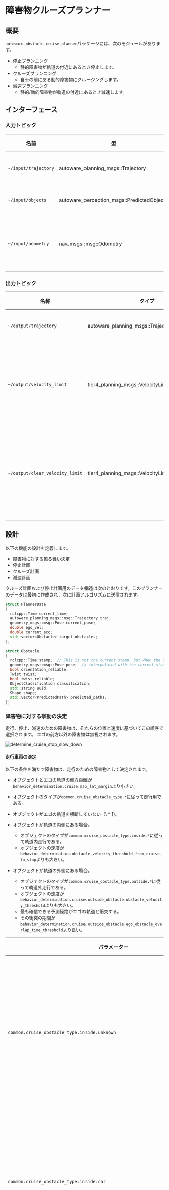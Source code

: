 # 障害物クルーズプランナー

## 概要

`autoware_obstacle_cruise_planner`パッケージには、次のモジュールがあります。

- 停止プランニング
  - 静的障害物が軌道の付近にあるとき停止します。
- クルーズプランニング
  - 自車の前にある動的障害物にクルージングします。
- 減速プランニング
  - 静的/動的障害物が軌道の付近にあるとき減速します。

## インターフェース

### 入力トピック

| 名前                | 型                                          | 説明   |
| -------------------- | ------------------------------------------- | -------- |
| `~/input/trajectory` | autoware_planning_msgs::Trajectory            | 入力軌道 |
| `~/input/objects`    | autoware_perception_msgs::PredictedObjects | 動的物体 |
| `~/input/odometry`   | nav_msgs::msg::Odometry                       | 自車オドメトリ |

### 出力トピック

| 名称                              | タイプ                                           | 説明                      |
| ------------------------------------ | ---------------------------------------------- | -------------------------------- |
| `~/output/trajectory`           | autoware_planning_msgs::Trajectory             | 出力軌跡                |
| `~/output/velocity_limit`       | tier4_planning_msgs::VelocityLimit             | クルーズ速度の速度制限      |
| `~/output/clear_velocity_limit` | tier4_planning_msgs::VelocityLimitClearCommand | 速度制限のクリアコマンド |

## 設計

以下の機能の設計を定義します。

- 障害物に対する振る舞い決定
- 停止計画
- クルーズ計画
- 減速計画

クルーズ計画および停止計画用のデータ構造は次のとおりです。このプランナーのデータは最初に作成され、次に計画アルゴリズムに送信されます。


```cpp
struct PlannerData
{
  rclcpp::Time current_time;
  autoware_planning_msgs::msg::Trajectory traj;
  geometry_msgs::msg::Pose current_pose;
  double ego_vel;
  double current_acc;
  std::vector<Obstacle> target_obstacles;
};
```


```cpp
struct Obstacle
{
  rclcpp::Time stamp;  // This is not the current stamp, but when the object was observed.
  geometry_msgs::msg::Pose pose;  // interpolated with the current stamp
  bool orientation_reliable;
  Twist twist;
  bool twist_reliable;
  ObjectClassification classification;
  std::string uuid;
  Shape shape;
  std::vector<PredictedPath> predicted_paths;
};
```

### 障害物に対する挙動の決定

走行、停止、減速のための障害物は、それらの位置と速度に基づいてこの順序で選択されます。
エゴの前方以外の障害物は無視されます。

![determine_cruise_stop_slow_down](./media/determine_cruise_stop_slow_down.drawio.svg)

#### 走行車両の決定

以下の条件を満たす障害物は、走行のための障害物として決定されます。

- オブジェクトとエゴの軌道の側方距離が`behavior_determination.cruise.max_lat_margin`より小さい。

- オブジェクトのタイプが`common.cruise_obstacle_type.*`に従って走行用である。
- オブジェクトがエゴの軌道を横断していない（\ * 1）。
- オブジェクトが軌道の内側にある場合。
  - オブジェクトのタイプが`common.cruise_obstacle_type.inside.*`に従って軌道内走行である。
  - オブジェクトの速度が`behavior_determination.obstacle_velocity_threshold_from_cruise_to_stop`よりも大きい。
- オブジェクトが軌道の外側にある場合。
  - オブジェクトのタイプが`common.cruise_obstacle_type.outside.*`に従って軌道外走行である。
  - オブジェクトの速度が`behavior_determination.cruise.outside_obstacle.obstacle_velocity_threshold`よりも大きい。
  - 最も確信できる予測経路がエゴの軌道と衝突する。
  - その衝突の期間が`behavior_determination.cruise.outside_obstacle.ego_obstacle_overlap_time_threshold`より長い。

| パラメーター                                                                        | タイプ   | 説明                                                                   |
| ------------------------------------------------------------------------------------ | ------ | ---------------------------------------------------------------------- |
| `common.cruise_obstacle_type.inside.unknown`                                         | ブール   | クルージングにおける不明物体の考慮フラグ                        |
| `common.cruise_obstacle_type.inside.car`                                             | ブール   | クルージングにおける乗用車の考慮フラグ                        |
| `common.cruise_obstacle_type.inside.truck`                                           | ブール   | クルージングにおけるトラックの考慮フラグ                        |
| ...                                                                                  | ブール   | ...                                                                   |
| `common.cruise_obstacle_type.outside.unknown`                                        | ブール   | クルージングにおける不明物体の考慮フラグ                        |
| `common.cruise_obstacle_type.outside.car`                                            | ブール   | クルージングにおける乗用車の考慮フラグ                        |
| `common.cruise_obstacle_type.outside.truck`                                          | ブール   | クルージングにおけるトラックの考慮フラグ                        |
| ...                                                                                  | ブール   | ...                                                                   |
| `behavior_determination.cruise.max_lat_margin`                                       | double  | クルージング障害物に対する最大横マージン                        |
| `behavior_determination.obstacle_velocity_threshold_from_cruise_to_stop`             | double  | 軌跡内のクルージング障害物の最大障害物速度                        |
| `behavior_determination.cruise.outside_obstacle.obstacle_velocity_threshold`         | double  | 軌跡外のクルージング障害物の最大障害物速度                        |
| `behavior_determination.cruise.outside_obstacle.ego_obstacle_overlap_time_threshold` | double  | 自車と障害物との衝突最大重複時間                                |

##### 自車線に割り込む可能性がある他の車に対して譲る

隣接車線上の車両が自車の現在の自車位置に割り込む可能性がある場合、その後の車両（クルーズ）に譲ることもできます。

次の条件を満たす障害物は、譲る（クルーズ）障害物と判断されます。

- オブジェクトタイプは `common.cruise_obstacle_type.*` に従ってクルーズしていて、`behavior_determination.cruise.yield.stopped_obstacle_velocity_threshold` より高速で動いている。
- オブジェクトは自車の軌道と交差していない（\*1）。
- 移動障害物の前に `common.cruise_obstacle_type.*` タイプの別のオブジェクトが停止している。
- 障害物同士の横方向距離（自車の軌跡を基準に）が `behavior_determination.cruise.yield.max_lat_dist_between_obstacles` 未満である。
- 移動障害物と停止障害物の両方が、自車の軌道から横方向距離 `behavior_determination.cruise.yield.lat_distance_threshold` および `behavior_determination.cruise.yield.lat_distance_threshold` + `behavior_determination.cruise.yield.max_lat_dist_between_obstacles` 内にある。

上記条件が満たされると、自車は移動障害物の後にクルーズし、停止障害物を避けるために自車線に割り込めるよう譲ります。

#### 停止車両を判定する

クルーズ対象でない障害物の中で、次の条件を満たす障害物は停止障害物と判断されます。

- オブジェクトタイプは `common.stop_obstacle_type.*` に従って停止している。
- オブジェクトから自車の軌道までの横方向距離が `behavior_determination.stop.max_lat_margin` より小さい。
- 自車の軌道方向のオブジェクト速度が `behavior_determination.obstacle_velocity_threshold_from_stop_to_cruise` より小さい。
- オブジェクト
  - 自車の軌道と交差していない（\*1）
  - 速度が `behavior_determination.crossing_obstacle.obstacle_velocity_threshold` 未満である
  - 十分な衝突時間マージンがある（\*2）。

| パラメータ                                                            | 型   | 説明                                                              |
|------------------------------------------------------------------------|------|-----------------------------------------------------------------------|
| `common.stop_obstacle_type.unknown`                                     | bool  | 停止対象に不明物体を考慮するかどうかのフラグ                         |
| `common.stop_obstacle_type.car`                                         | bool  | 停止対象に車を考慮するかどうかのフラグ                             |
| `common.stop_obstacle_type.truck`                                       | bool  | 停止対象にトラックを考慮するかどうかのフラグ                           |
| ...                                                                     | bool  | ...                                                                   |
| `behavior_determination.stop.max_lat_margin`                          | double| 停止障害物に対する最大横方向マージン                               |
| `behavior_determination.crossing_obstacle.obstacle_velocity_threshold`  | double| 無視する最大の横断障害物速度                                        |
| `behavior_determination.obstacle_velocity_threshold_from_stop_to_cruise` | double| 停止に対する障害物の最大速度                                         |

#### 減速車種の判定

巡航および停止対象ではない障害物の中で、以下の条件を満たす障害物は減速対象障害物と判定されます。

- オブジェクトタイプが `common.slow_down_obstacle_type.*` に従って減速用である。
- オブジェクトから自車軌跡までの側方距離が `behavior_determination.slow_down.max_lat_margin` 未満である。

| パラメーター | タイプ | 説明 |
|---|---|---|
| `common.slow_down_obstacle_type.unknown` | ブール | 減速する対象として不明なオブジェクトを考慮するかどうかのフラグ |
| `common.slow_down_obstacle_type.car` | ブール | 減速する対象として車を考慮するかどうかのフラグ |
| `common.slow_down_obstacle_type.truck` | ブール | 減速する対象としてトラックを考慮するかどうかのフラグ |
| ... | ブール | ... |
| `behavior_determination.slow_down.max_lat_margin` | ダブル | 減速障害物の最大横方向マージン |

#### 注意

##### \*1: 障害物の横断

障害物の横断は、走行軌跡に対する障害物のヨー角が「`behavior_determination.crossing_obstacle.obstacle_traj_angle_threshold`」よりも小さいオブジェクトです。

| パラメータ                                                                 | Type   | 説明                                                                                                    |
| ------------------------------------------------------------------------ | ------ | ------------------------------------------------------------------------------------------------------ |
| `behavior_determination.crossing_obstacle.obstacle_traj_angle_threshold` | double | 自車の経路に対して、障害物が経路を横切っていると判定するための最大角度 [rad] |

##### \*2: 十分な衝突時間マージン

定速度運動を行う自車と、予測された経路上の障害物による衝突領域とその時間を予測します.
次に、自車が衝突領域内に到達する時間と、障害物が衝突領域内に到達する時間の差である衝突時間マージンを計算します.
この時間マージンが `behavior_determination.stop.crossing_obstacle.collision_time_margin` より小さい場合、マージンは不十分です.

| パラメーター                                                           | 型 | 説明                                                   |
| --------------------------------------------------------------------- | ---- | ------------------------------------------------------- |
| `behavior_determination.stop.crossing_obstacle.collision_time_margin` | double | 自車と障害物の最大衝突時間マージン |

### 停止Planning

| パラメータ                              | 型   | 説明                                                                              |
| -------------------------------------- | ------ | ----------------------------------------------------------------------------------------- |
| `common.min_strong_accel`              | double | 自車の停止に必要な最小加速度 [m/ss]                                                  |
| `common.safe_distance_margin`          | double | 障害物との停止距離 [m]                                                                  |
| `common.terminal_safe_distance_margin` | double | 障害物との terminal 距離 (安全距離の範囲を超えることはできない) [m] |

停止計画の役割は、静的な車両物体または動的/静的な車両以外の物体を安全な距離に保つことです。

停止計画は、単に障害物との距離を保つために停止点を軌道に挿入するだけです。
安全距離は `common.safe_distance_margin` としてパラメータ化されています。
軌道の最後に停止し、障害物が同じ地点にある場合、安全距離は `terminal_safe_distance_margin` になります。

停止点を挿入するとき、停止点の前で停止するために必要な車両の加速度が計算されます。
加速度が `common.min_strong_accel` よりも小さい場合、このパッケージは緊急時に強く急ブレーキをかけることを想定していないため、停止計画はキャンセルされます。

### クルーズ計画

| パラメータ                       | 型   | 説明                                    |
| ----------------------------- | ------ | ---------------------------------------------- |
| `common.safe_distance_margin` | double | 巡航時に障害物との間の最小距離 [m] |

クルーズプランニングの役割は、スムースな速度遷移で動的車両オブジェクトとの安全な車間距離を維持することです。
これには車両追従だけでなく、割り込みや割り出し車両に対する反応も含まれます。

安全な車間距離は、以下の式によって責任感応型安全 (RSS) に基づいて動的に計算されます。

$$
d_{rss} = v_{ego} t_{idling} + \frac{1}{2} a_{ego} t_{idling}^2 + \frac{v_{ego}^2}{2 a_{ego}} - \frac{v_{obstacle}^2}{2 a_{obstacle}},
$$

ここで、$d_{rss}$ は計算された安全な車間距離、$t_{idling}$ は自車が前の車両の減速を検出するためのアイドリング時間、$v_{ego}$ は自車の現在の速度、$v_{obstacle}$ は前の障害物の現在の速度、$a_{ego}$ は自車の加速度、$a_{obstacle}$ は障害物の加速度であると仮定しています。
これらの値は次のようにパラメータ化されています。自車の最小加速度などの他の共通の値は `common.param.yaml` で定義されています。

| パラメータ                           | タイプ | 説明                                                                                                   |
| ----------------------------------- | ------ | --------------------------------------------------------------------------------------------------------- |
| `common.idling_time`              | double | 前方車両が減速を開始してから自車が認識するまでの猶予時間 [秒]                                               |
| `common.min_ego_accel_for_rss`    | double | RSSにおける自車の加速度 [m/秒^2]                                                                       |
| `common.min_object_accel_for_rss` | double | RSSにおける前方障害物の加速度 [m/秒^2]                                                                  |

詳細な数式は以下の通りです。

$$
\begin{align}
d_{error} & = d - d_{rss} \\
d_{normalized} & = lpf(d_{error} / d_{obstacle}) \\
d_{quad, normalized} & = sign(d_{normalized}) *d_{normalized}*d_{normalized} \\
v_{pid} & = pid(d_{quad, normalized}) \\
v_{add} & = v_{pid} > 0 ? v_{pid}* w_{acc} : v_{pid} \\
v_{target} & = max(v_{ego} + v_{add}, v_{min, cruise})
\end{align}
$$

| 変数          | 説明                             |
| ----------------- | --------------------------------------- |
| `d`               | 障害物までの実際の距離             |
| `d_{rss}`         | RSSに基づく障害物までの理想的な距離 |
| `v_{min, cruise}` | `min_cruise_target_vel`                 |
| `w_{acc}`         | `output_ratio_during_accel`             |
| `lpf(val)`        | `val`にローパスフィルタを適用          |
| `pid(val)`        | `val`にPIDを適用                      |

### 減速プランニング

| パラメーター                                                | 型              | 説明                                                                                                                                                                                                                                                                                                      |
| ---------------------------------------------------------------- | -------------- | ---------------------------------------------------------------------------------------------------------------------------------------------------------------------------------------------------------------------------------------------------------------------------------------------------------------------------------------------------------------------- |
| `slow_down.labels`                                               | ベクトル(文字列) | 障害物ラベルベースの減速挙動をカスタマイズするためのラベルのベクトル。各ラベルは、減速を適用する際に異なる方法で処理される障害物の種類を表します。使用可能なラベルは ("default" (必須)、「unknown」、「car」、「truck」、「bus」、「trailer」、「motorcycle」、「bicycle」 または 「pedestrian」) |
| `slow_down.default.static.min_lat_velocity`                | double          | 減速速度を線形計算するための最小速度 [m]。注: この既定値は、検出された障害物ラベルが `slow_down.labels` のどれとも一致せず、障害物が静的または移動していないと見なされる場合に使用されます。                                                                                                  |
| `slow_down.default.static.max_lat_velocity`                | double          | 減速速度を線形計算するための最大速度 [m]。注: この既定値は、検出された障害物ラベルが `slow_down.labels` のどれとも一致せず、障害物が静的または移動していないと見なされる場合に使用されます。                                                                                                  |
| `slow_down.default.static.min_lat_margin`                  | double          | 減速速度を線形計算するための最小横断マージン [m]。注: この既定値は、検出された障害物ラベルが `slow_down.labels` のどれとも一致せず、障害物が静的または移動していないと見なされる場合に使用されます。                                                                                     |
| `slow_down.default.static.max_lat_margin`                  | double          | 減速速度を線形計算するための最大横断マージン [m]。注: この既定値は、検出された障害物ラベルが `slow_down.labels` のどれとも一致せず、障害物が静的または移動していないと見なされる場合に使用されます。                                                                                     |
| `slow_down.default.moving.min_lat_velocity`                | double          | 減速速度を線形計算するための最小速度 [m]。注: この既定値は、検出された障害物ラベルが `slow_down.labels` のどれとも一致せず、障害物が移動していると見なされる場合に使用されます。                                                                                               |
| `slow_down.default.moving.max_lat_velocity`                | double          | 減速速度を線形計算するための最大速度 [m]。注: この既定値は、検出された障害物ラベルが `slow_down.labels` のどれとも一致せず、障害物が移動していると見なされる場合に使用されます。                                                                                               |
| `slow_down.default.moving.min_lat_margin`                  | double          | 減速速度を線形計算するための最小横断マージン [m]。注: この既定値は、検出された障害物ラベルが `slow_down.labels` のどれとも一致せず、障害物が移動していると見なされる場合に使用されます。                                                                                 |
| `slow_down.default.moving.max_lat_margin`                  | double          | 減速速度を線形計算するための最大横断マージン [m]。注: この既定値は、検出された障害物ラベルが `slow_down.labels` のどれとも一致せず、障害物が移動していると見なされる場合に使用されます。                                                                                 |
| (任意) `slow_down."label" .(static & moving).min_lat_velocity` | double          | 減速速度を線形計算するための最小速度 [m]。注: `slow_down.labels `で指定された障害物にのみ使用します。`static` と `moving` の値が必要です。                                                                                                                                                          |
| (任意) `slow_down."label" .(static & moving).max_lat_velocity` | double          | 減速速度を線形計算するための最大速度 [m]。注: `slow_down.labels `で指定された障害物にのみ使用します。`static` と `moving` の値が必要です。                                                                                                                                                          |
| (任意) `slow_down."label" .(static & moving).min_lat_margin`  | double          | 減速速度を線形計算するための最小横断マージン [m]。注: `slow_down.labels `で指定された障害物にのみ使用します。`static` と `moving` の値が必要です。                                                                                                                                                           |
| (任意) `slow_down."label" .(static & moving).max_lat_margin`  | double          | 減速速度を線形計算するための最大横断マージン [m]。注: `slow_down.labels `で指定された障害物にのみ使用します。`static` と `moving` の値が必要です。                                                                                                                                                           |

スローダウン計画の役割は、障害物に軌跡点が近い軌道に減速速度を挿入することです。パラメータは障害物の種類（`slow_down.labels`を参照）に応じてカスタマイズでき、障害物が歩行者、自転車、自動車などに応じて減速動作を調整できます。各種類の障害物には`static`と`moving`のパラメータ設定があり、それによって障害物の種類と運動状態に応じた自車の減速反応をカスタマイズできます。障害物が運動していると判断された場合、対応する`moving`パラメータを使用して車両の減速を計算します。それ以外の場合は、`static`パラメータを使用します。`static`と`moving`の分離は、たとえば、閉塞を引き起こしたり突然ドアを開けたりする可能性のある停止した車両を追い越すときにさらに著しく減速するなど、自車の減速動作をカスタマイズするために役立ちます。

障害物が`static`に分類されるのは、その全速度が`moving_object_speed_threshold`パラメータ未満の場合です。さらに、チャタリングを避けるために履歴を利用したアプローチが使用され、障害物の過去の状態（`moving`または`static`）と`moving_object_hysteresis_range`パラメータ範囲を使用して、障害物が運動しているかどうかを判断します。つまり、障害物が以前に`static`に分類された場合、その全速度が`moving_object_speed_threshold` + `moving_object_hysteresis_range`を超えない限り、その分類は`moving`に変更されません。同様に、以前に`moving`として分類された障害物は、速度が`moving_object_speed_threshold` - `moving_object_hysteresis_range`未満の場合にのみ`static`に変更されます。

自車の軌跡に最も近い障害物上の点が計算されます。次に、点と軌跡との距離を使用して、減速速度は次のとおり線形補間によって計算されます。

![slow_down_velocity_calculation](./media/slow_down_velocity_calculation.svg)

| 変数   | 説明                                         |
| ---------- | -------------------------------------------- |
| `v_{out}`  | 低速化の計算速度                               |
| `v_{min}`  | `slow_down.min_lat_velocity`                       |
| `v_{max}`  | `slow_down.max_lat_velocity`                       |
| `l_{min}`  | `slow_down.min_lat_margin`                         |
| `l_{max}`  | `slow_down.max_lat_margin`                         |
| `l'_{max}` | `behavior_determination.slow_down.max_lat_margin` |

障害物が`behavior_determination.slow_down.max_lat_margin`の範囲内にある場合、計算された速度が経路に挿入されます。

![slow_down_planning](./media/slow_down_planning.drawio.svg)

## 実装

### フローチャート

連続する関数は次のように`autoware_obstacle_cruise_planner`で構成されます。

停止および巡行計画用としてさまざまなアルゴリズムが実装され、そのうち 1 つがユースケースに応じて指定されます。

コアアルゴリズムの実装である`generateTrajectory`が、指定されたアルゴリズムに従います。


```plantuml
@startuml
title onTrajectory
start

group convertToObstacles
  :check obstacle's label;
  :check obstacle is in front of ego;
  :check obstacle's lateral deviation to trajectory;
  :create obstacle instance;
end group

group determineEgoBehaviorAgainstObstacles
  :resampleExtendedTrajectory;
  group for each obstacle
    :createCruiseObstacle;
    :createStopObstacle;
    :createSlowDownObstacle;
  end group
  :update previous obstacles;
end group

:createPlannerData;

:generateStopTrajectory;

:generateCruiseTrajectory;

:generateSlowDownTrajectory;

:publish trajectory;

:publishDebugData;

:publish and print calculation time;

stop
@enduml
```

### クルーズプランナーのアルゴリズム選択

現在、PIDベースのプランナーのみがサポートされています。
各プランナーについては以下で説明します。

| パラメータ                | タイプ   | 説明                                                  |
| ------------------------ | ------ | ------------------------------------------------------------ |
| `common.planning_method` | 文字列 | "pid_base"から選択される、クルーズと停止の計画アルゴリズム |

### PIDベースのプランナー

#### 停車プランニング

`pid_based_planner` 名前空間で、

| パラメータ | タイプ | 説明 |
| ------------------------------------------------- | ------ | ------------------------------------------------------------ |
| `obstacle_velocity_threshold_from_cruise_to_stop` | double | obstacle velocity threshold to be stopped from cruised [m/s] |

停止Planningでは、障害物の1つだけが対象となります。

障害物候補の中で、速度が「`obstacle_velocity_threshold_from_cruise_to_stop`」未満で、軌跡上においてエゴカーに最も近い障害物です。エゴカーと障害物の間に「`common.safe_distance_margin`」の距離を保ちながら停止点が挿入されます。

停止Planningの設計で説明したとおり、強い加速度(「`common.min_strong_accel`」未満)が必要な停止Planningはキャンセルされますのでご注意ください。

#### Cruise Planning

「`pid_based_planner`」のネームスペースで

| パラメータ                   | タイプ   | 説明                                                                                              |
| --------------------------- | ------ | -------------------------------------------------------------------------------------------------------- |
| `kp`                        | double | PID制御のpゲイン [-]                                                                               |
| `ki`                        | double | PID制御のiゲイン [-]                                                                               |
| `kd`                        | double | PID制御のdゲイン [-]                                                                               |
| `output_ratio_during_accel` | double | 前方車両を追従するときの、加速中の出力速度にこの比率を乗算します。 [-] |
| `vel_to_acc_weight`         | double | ターゲット加速度はターゲット速度 \* `vel_to_acc_weight` [-]                                        |
| `min_cruise_target_vel`     | double | クルーズ中の最小ターゲット速度 [m/s]                                                              |

安全距離を維持するために、目標速度と目標加速度が計算され、外部速度制限として速度スムージングパッケージ（デフォルトで `motion_velocity_smoother`）に送信されます。
目標速度と目標加速度はそれぞれ、参照安全距離と実際の距離の差に基づいてPIDコントローラを使用して計算されます。

### 最適化ベースのプランナー

準備中

## マイナー機能

### 行動モジュールの停止点の優先順位

横断歩道を歩いている歩行者のために停止するとき、動作モジュールは横断歩道の手前に軌道にゼロ速度を入力します。
また、`autoware_obstacle_cruise_planner` の停止計画も機能し、`autoware_obstacle_cruise_planner` で定義された安全距離は動作モジュールの安全距離よりも長くなる可能性があるため、エゴが動作モジュールの停止点に到達しない場合があります。
動作モジュールと `autoware_obstacle_cruise_planner` の停止点が不整合になる問題を解決するために、`common.min_behavior_stop_margin` が定義されます。
上記のような横断歩道の場合は、`autoware_obstacle_cruise_planner` が、エゴと障害物の間に少なくとも距離 `common.min_behavior_stop_margin` の停止点を挿入します。

| パラメータ                         | タイプ   | 説明                                                              |
| --------------------------------- | ------ | ---------------------------------------------------------------------- |
| `common.min_behavior_stop_margin` | double | Behaviorモジュールが有効になっているときの停止時の最小停止余裕距離 [m] |

### ターゲット障害物内の最も近い停止障害物を保持する関数

ターゲット障害物内の最も近い停止障害物を保持するため、`checkConsistency` 関数でターゲット障害物から消失したかどうかを確認します。
以前の最も近い停止障害物がリストから削除された場合、`stop_obstacle_hold_time_threshold` 秒間リストに保持します。
新しい停止障害物が出現して以前の最も近い障害物がリストから削除された場合、ターゲット障害物に再び追加しないことに注意してください。

| パラメータ                                              | 型   | 説明                                                |
| -------------------------------------------------------- | ------ | --------------------------------------------------- |
| `behavior_determination.stop_obstacle_hold_time_threshold` | double | 最も近い停止障害物を保持する最大時間 [s] |

## デバッグ方法

デバッグの手順については、[こちら](docs/debug.md)を参照してください。

## 既知の制限事項

- 共通
  - 障害物の姿勢または速度の推定に遅延があると、自車は減速を維持したまま前方の車両に接近する場合があります。
  - 現在の実装では、静的/動的障害物に対して予測されたオブジェクトメッセージのみを使用しており、点群は使用しません。したがって、オブジェクト認識が失われると、自車は消失した障害物に対処できなくなります。
  - 障害物の車線変更に対する現在の予測パスは、`obstacle_cruise_planner`には精度が十分ではありません。そのため、`rough_detection_area`を小さな値に設定しています。
- PIDベースのプランナー
  - アルゴリズムは、自車が指定された目標速度に達するかどうかを決定する速度スムージングパッケージ (`motion_velocity_smoother`がデフォルト)に強く依存します。速度スムージングパッケージを更新する場合は、車両の挙動をできるだけ注意深く確認してください。

